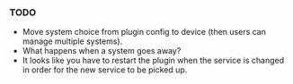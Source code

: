 ### TODO
- Move system choice from plugin config to device (then users can manage multiple systems).
- What happens when a system goes away?
- It looks like you have to restart the plugin when the service is changed in order for the new service to be picked up.
